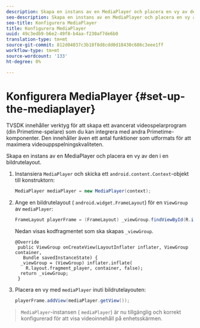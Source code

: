 ```yaml
---
description: Skapa en instans av en MediaPlayer och placera en vy av den i en bildrutelayout.
seo-description: Skapa en instans av en MediaPlayer och placera en vy av den i en bildrutelayout.
seo-title: Konfigurera MediaPlayer
title: Konfigurera MediaPlayer
uuid: 49c3edb9-b6e2-49f8-b4aa-f230af7de6b0
translation-type: tm+mt
source-git-commit: 812d04037c3b18f8d8cdd0d18430c686c3eee1ff
workflow-type: tm+mt
source-wordcount: '133'
ht-degree: 0%

---
```



# Konfigurera MediaPlayer {#set-up-the-mediaplayer}

TVSDK innehåller verktyg för att skapa ett avancerat videospelarprogram (din Primetime-spelare) som du kan integrera med andra Primetime-komponenter. Den innehåller även ett antal funktioner som utformats för att maximera videouppspelningskvaliteten.

Skapa en instans av en MediaPlayer och placera en vy av den i en bildrutelayout.

1. Instansiera `MediaPlayer` och skicka ett `android.content.Context`-objekt till konstruktorn:

   ```java
   MediaPlayer mediaPlayer = new MediaPlayer(context);
   ```

1. Ange en bildrutelayout ( `android.widget.FrameLayout`) för en `ViewGroup` av `mediaPlayer`:

   ```java
   FrameLayout playerFrame = (FrameLayout) _viewGroup.findViewById(R.id.playerFrame);
   ```

   Nedan visas kodfragmentet som ska skapas `_viewGroup`.

   ```
   @Override 
    public ViewGroup onCreateView(LayoutInflater inflater, ViewGroup container, 
      Bundle savedInstanceState) { 
     _viewGroup = (ViewGroup) inflater.inflate( 
       R.layout.fragment_player, container, false); 
     return _viewGroup; 
    }
   ```

1. Placera en vy med `mediaPlayer` inuti bildrutelayouten:

   ```java
   playerFrame.addView(mediaPlayer.getView());
   ```

>`MediaPlayer`-instansen ( `mediaPlayer`) är nu tillgänglig och korrekt konfigurerad för att visa videoinnehåll på enhetsskärmen.